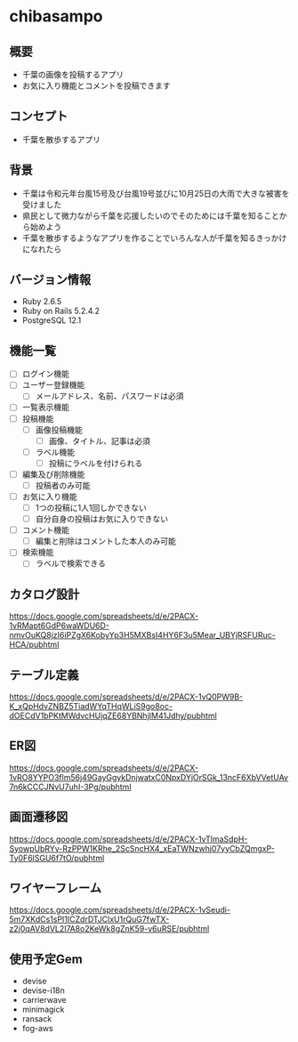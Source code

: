 # chibasampo

## 概要
- 千葉の画像を投稿するアプリ
- お気に入り機能とコメントを投稿できます

## コンセプト
- 千葉を散歩するアプリ

## 背景
- 千葉は令和元年台風15号及び台風19号並びに10月25日の大雨で大きな被害を受けました
- 県民として微力ながら千葉を応援したいのでそのためには千葉を知ることから始めよう
- 千葉を散歩するようなアプリを作ることでいろんな人が千葉を知るきっかけになれたら

## バージョン情報
- Ruby 2.6.5
- Ruby on Rails 5.2.4.2
- PostgreSQL 12.1

## 機能一覧
- [ ] ログイン機能
- [ ] ユーザー登録機能
  - [ ] メールアドレス、名前、パスワードは必須
- [ ] 一覧表示機能
- [ ] 投稿機能
  - [ ] 画像投稿機能
    - [ ] 画像、タイトル、記事は必須
  - [ ] ラベル機能
    - [ ] 投稿にラベルを付けられる
- [ ] 編集及び削除機能
  - [ ] 投稿者のみ可能
- [ ] お気に入り機能
  - [ ] 1つの投稿に1人1回しかできない
  - [ ] 自分自身の投稿はお気に入りできない
- [ ] コメント機能
  - [ ] 編集と削除はコメントした本人のみ可能
- [ ] 検索機能
  - [ ] ラベルで検索できる

## カタログ設計
https://docs.google.com/spreadsheets/d/e/2PACX-1vRMapt6GdP6waWDU6D-nmvOuKQ8jzI6iPZgX6KobyYp3H5MXBsI4HY6F3u5Mear_UBYjRSFURuc-HCA/pubhtml

## テーブル定義
https://docs.google.com/spreadsheets/d/e/2PACX-1vQ0PW9B-K_xQpHdvZNBZ5TiadWYqTHqWLiS9go8oc-dOECdV1bPKtMWdvcHUjqZE68YBNhjIM41Jdhy/pubhtml

## ER図
https://docs.google.com/spreadsheets/d/e/2PACX-1vRO8YYPO3flm56j49GayGgykDnjwatxC0NpxDYjOrSGk_13ncF6XbVVetUAv7n6kCCCJNvU7uhI-3Pg/pubhtml

## 画面遷移図
https://docs.google.com/spreadsheets/d/e/2PACX-1vTlmaSdpH-SyowpUbRYv-RzPPW1KRhe_2ScSncHX4_xEaTWNzwhj07yyCbZQmgxP-Ty0F6lSGU6f7tO/pubhtml

## ワイヤーフレーム
https://docs.google.com/spreadsheets/d/e/2PACX-1vSeudi-5m7XKdCs1sPI1ICZdrDTJClxU1rQuG7fwTX-z2j0qAV8dVL2I7A8o2KeWk8gZnK59-v6uRSE/pubhtml

## 使用予定Gem
- devise
- devise-i18n
- carrierwave
- minimagick
- ransack
- fog-aws

